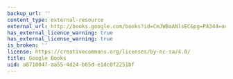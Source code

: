 ```yaml
---
backup_url: ''
content_type: external-resource
external_url: http://books.google.com/books?id=CmJWBaANlsEC&pg=PA344=onepage
has_external_licence_warning: true
has_external_license_warning: true
is_broken: ''
license: https://creativecommons.org/licenses/by-nc-sa/4.0/
title: Google Books
uid: a8710047-aa55-4d24-b65d-e1dc0f2251bf
---
```

